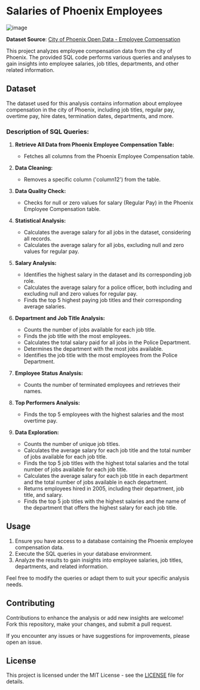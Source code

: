 # Salaries of Phoenix Employees

![image](https://github.com/mmattos2000/Salaries-of-Phoenix-Employees/assets/99051624/c6d26ff6-dc94-41ba-ae74-1273fdd0dcdf)

**Dataset Source**: [City of Phoenix Open Data - Employee Compensation](https://www.phoenixopendata.com/dataset/employee-compensation/resource/45ba7217-c1cf-4859-a40f-2c7f3220f5ba)


This project analyzes employee compensation data from the city of Phoenix. The provided SQL code performs various queries and analyses to gain insights into employee salaries, job titles, departments, and other related information.

## Dataset

The dataset used for this analysis contains information about employee compensation in the city of Phoenix, including job titles, regular pay, overtime pay, hire dates, termination dates, departments, and more.

### Description of SQL Queries:

1. **Retrieve All Data from Phoenix Employee Compensation Table:**
   - Fetches all columns from the Phoenix Employee Compensation table.

2. **Data Cleaning:**
   - Removes a specific column ('column12') from the table.

3. **Data Quality Check:**
   - Checks for null or zero values for salary (Regular Pay) in the Phoenix Employee Compensation table.

4. **Statistical Analysis:**
   - Calculates the average salary for all jobs in the dataset, considering all records.
   - Calculates the average salary for all jobs, excluding null and zero values for regular pay.

5. **Salary Analysis:**
   - Identifies the highest salary in the dataset and its corresponding job role.
   - Calculates the average salary for a police officer, both including and excluding null and zero values for regular pay.
   - Finds the top 5 highest paying job titles and their corresponding average salaries.

6. **Department and Job Title Analysis:**
   - Counts the number of jobs available for each job title.
   - Finds the job title with the most employees.
   - Calculates the total salary paid for all jobs in the Police Department.
   - Determines the department with the most jobs available.
   - Identifies the job title with the most employees from the Police Department.

7. **Employee Status Analysis:**
   - Counts the number of terminated employees and retrieves their names.

8. **Top Performers Analysis:**
   - Finds the top 5 employees with the highest salaries and the most overtime pay.

9. **Data Exploration:**
   - Counts the number of unique job titles.
   - Calculates the average salary for each job title and the total number of jobs available for each job title.
   - Finds the top 5 job titles with the highest total salaries and the total number of jobs available for each job title.
   - Calculates the average salary for each job title in each department and the total number of jobs available in each department.
   - Returns employees hired in 2005, including their department, job title, and salary.
   - Finds the top 5 job titles with the highest salaries and the name of the department that offers the highest salary for each job title.

## Usage

1. Ensure you have access to a database containing the Phoenix employee compensation data.
2. Execute the SQL queries in your database environment.
3. Analyze the results to gain insights into employee salaries, job titles, departments, and related information.

Feel free to modify the queries or adapt them to suit your specific analysis needs.

## Contributing

Contributions to enhance the analysis or add new insights are welcome! Fork this repository, make your changes, and submit a pull request.

If you encounter any issues or have suggestions for improvements, please open an issue.

## License

This project is licensed under the MIT License - see the [LICENSE](LICENSE) file for details.
